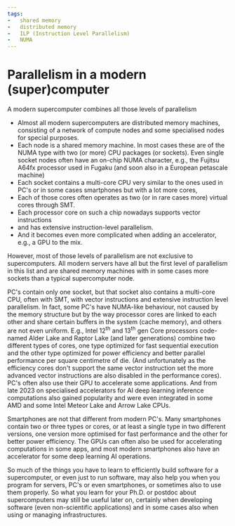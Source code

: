```yaml
---
tags:
-   shared memory
-   distributed memory
-   ILP (Instruction Level Parallelism)
-   NUMA
---
```


# Parallelism in a modern (super)computer

A modern supercomputer combines all those levels of parallelism

-   Almost all modern supercomputers are distributed memory machines, consisting
    of a network of compute nodes and some specialised nodes for special purposes.
-   Each node is a shared memory machine. In most cases these are of the NUMA
    type with two (or more) CPU packages (or sockets). 
    Even single socket nodes often have an on-chip NUMA character, e.g., the
    Fujitsu A64fx processor used in Fugaku (and soon also in a European
    petascale machine)
-   Each socket contains a multi-core CPU very similar to the ones used in
    PC's or in some cases smartphones but with a lot more cores,
-   Each of those cores often operates as two (or in rare cases more) virtual
    cores through SMT.
-   Each processor core on such a chip nowadays supports vector instructions
-   and has extensive instruction-level parallelism.
-   And it becomes even more complicated when adding an accelerator, e.g., a GPU
    to the mix.

However, most of those levels of parallelism are not exclusive to supercomputers.
All modern servers have all but the first level of parallelism in this list and
are shared memory machines with in some cases more sockets than a typical 
supercomputer node.

PC's contain only one socket, but that socket also contains a multi-core CPU,
often with SMT, with vector instructions and extensive instruction level parallelism.
In fact, some PC's have NUMA-like behaviour, not caused by the memory structure
but by the way processor cores are linked to each other and share certain buffers
in the system (cache memory), and others are not even uniform. E.g., Intel 12<sup>th</sup>
and 13<sup>th</sup> gen Core processors code-named Alder Lake and Raptor Lake 
(and later generations) combine two different types of cores, one type optimized for
fast sequential execution and the other type optimized for power efficiency and
better parallel performance per square centimetre of die. (And unfortunately as
the efficiency cores don't support the same vector instruction set the more
advanced vector instructions are also disabled in the performance cores).
PC's often also use their GPU to accelerate some applications.
And from late 2023 on specialised accelerators for AI deep learning inference
computations also gained popularity and were even integrated in some AMD and
some Intel Meteor Lake and Arrow Lake CPUs.

Smartphones are not that different from modern PC's. Many smartphones contain two
or three types or cores, or at least a single type in two different versions, one version
more optimised for fast performance and the other for better power efficiency.
The GPUs can often also be used for accelerating computations in some apps,
and most modern smartphones also have an accelerator for some deep learning AI
operations.

So much of the things you have to learn to efficiently build software for a supercomputer,
or even just to run software, may also help you when you program for servers, PC's or even smartphones,
or sometimes also to use them properly. So what you learn for your Ph.D. or postdoc about
supercomputers may still be useful later on, certainly when developing software 
(even non-scientific applications) and in some cases also when using or managing 
infrastructures.
